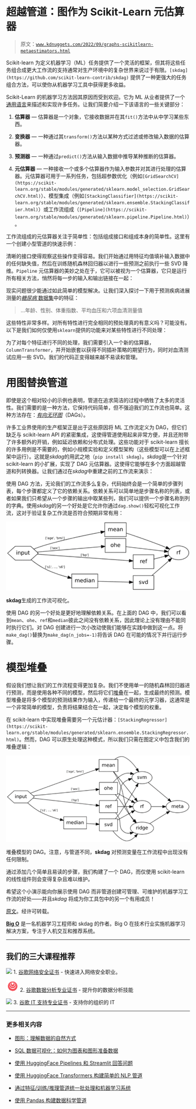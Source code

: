 # 超越管道：图作为 Scikit-Learn 元估算器

> 原文：[`www.kdnuggets.com/2022/09/graphs-scikitlearn-metaestimators.html`](https://www.kdnuggets.com/2022/09/graphs-scikitlearn-metaestimators.html)

Scikit-learn 为定义机器学习（ML）任务提供了一个灵活的框架，但其将这些任务组合成更大工作流的支持通常对生产环境中的复杂世界来说过于有限。`[skdag](https://github.com/scikit-learn-contrib/skdag)` 提供了一种更强大的任务组合方法，可以使你从机器学习工具中获得更多收益。

Scikit-Learn 的机器学习方法因其原因而受到欢迎。它为 ML 从业者提供了一个[通用语言](https://scikit-learn.org/stable/developers/develop.html)来描述和实现许多任务。让我们简要介绍一下该语言的一些关键部分：

1.  **估算器** — 估算器是一个对象，它接收数据并在其`fit()`方法中从中学习某些东西。

1.  **变换器** — 一种通过其`transform()`方法以某种方式过滤或修改输入数据的估算器。

1.  **预测器** — 一种通过`predict()`方法从输入数据中推导某种推断的估算器。

1.  **元估算器** — 一种接收一个或多个估算器作为输入参数并对其进行处理的估算器。元估算器可用于一系列任务，包括超参数优化（例如`[GridSearchCV](https://scikit-learn.org/stable/modules/generated/sklearn.model_selection.GridSearchCV.html)`）、模型集成（例如`[StackingClassifier](https://scikit-learn.org/stable/modules/generated/sklearn.ensemble.StackingClassifier.html)`）或工作流组成（`[Pipeline](https://scikit-learn.org/stable/modules/generated/sklearn.pipeline.Pipeline.html)`）。

工作流组成的元估算器关注于简单性：包括组成接口和组成本身的简单性。这里有一个创建小型管道的快速示例：

清晰的接口使得观察这些操作变得容易。我们开始通过用特征均值填补输入数据中的任何缺失值，然后在训练随机森林回归器以进行一些预测之前执行一些 SVD 降维。`Pipeline` 元估算器的美妙之处在于，它可以被视为一个估算器，它只是运行所有相关方法，悄然将每一步的输入和输出链接在一起：

现实问题很少能通过如此简单的模型解决。让我们深入探讨一下用于预测疾病进展测量的[*糖尿病* 数据集](https://scikit-learn.org/stable/datasets/toy_dataset.html#diabetes-dataset)中的特征：

> …年龄、性别、体重指数、平均血压和六项血清测量值

这些特性非常多样。对所有特性进行完全相同的预处理真的有意义吗？可能没有。以下是我们如何仅使用`sklearn`提供的功能来对某些特性进行不同处理：

为了对每个特征进行不同的处理，我们需要引入一个新的估算器，`ColumnTransformer`，并开始嵌套以获得不同插补策略的期望行为，同时对血清测试应用一些 SVD。我们的代码正变得越来越不易读和管理。

# 用图替换管道

即使是这个相对较小的示例也表明，管道在追求简洁的过程中牺牲了太多的灵活性。我们需要的是一种方法，它保持代码简单，但不强迫我们的工作流也简单。这种方法存在：[*有向无环图*](https://en.wikipedia.org/wiki/Directed_acyclic_graph)（DAGs）。

许多工业界使用的生产框架正是出于这些原因将 ML 工作流定义为 DAG，但它们缺乏与 scikit-learn API 的紧密集成，这使得管道使用起来非常方便，并且还附带了许多额外的开销，例如延迟依赖和分布式处理。这些功能对于 scikit-learn 擅长的许多用例是不需要的，例如小规模实验和定义模型架构（这些模型可以在上述框架中运行）。这就是*skdag*的用武之地（`pip install skdag`）。*skdag*是一个针对 scikit-learn 的小扩展，实现了 DAG 元估算器。这使得它能够在多个方面超越管道和列转换器。让我们通过在*skdag*中重建之前的工作流来演示：

使用 DAG 方法，无论我们的工作流多么复杂，代码始终会是一个简单的步骤列表，每个步骤都定义了它的依赖关系。依赖关系可以简单地是步骤名称的列表，或者如果我们只希望从一个步骤的输出中取某些列，我们可以提供一个步骤名称到列的字典。使用*skdag*的另一个好处是它允许你通过`dag.show()`轻松可视化工作流，这对于验证复杂工作流是否符合预期非常有用：

![作为 Scikit-Learn 元估算器的图](img/a2ea0a33e0d3de6f9aac042020dc307e.png)

**skdag**生成的工作流可视化。

使用 DAG 的另一个好处是更好地理解依赖关系。在上面的 DAG 中，我们可以看到`mean`、`ohe`、`ref`和`median`彼此之间没有依赖关系，因此理论上没有理由不能同时执行它们。对 DAG 创建进行一次小改动使我们能够在实践中做到这一点。将`make_dag()`替换为`make_dag(n_jobs=-1)`将告诉 DAG 在可能的情况下并行运行步骤。

# 模型堆叠

假设我们想让我们的工作流程变得更加复杂。我们不使用单一的随机森林回归器进行预测，而是使用各种不同的模型，然后将它们[堆叠](https://towardsdatascience.com/simple-model-stacking-explained-and-automated-1b54e4357916)在一起，生成最终的预测。模型堆叠是将多个模型的预测结果作为输入，传递给一个最终的元学习器，这通常是一个非常简单的模型，负责将结果结合在一起，决定每个模型的权重。

在 scikit-learn 中实现堆叠需要另一个元估计器：`[StackingRegressor](https://scikit-learn.org/stable/modules/generated/sklearn.ensemble.StackingRegressor.html)`。然而，DAG 可以原生处理这种模式，所以我们只需在图定义中包含我们的堆叠逻辑：

![Graphs as Scikit-Learn Metaestimators](img/45ceeba4bffda243f7bdf80c6136b5aa.png)

堆叠模型的 DAG。注意，与管道不同，**skdag** 对预测变量在工作流程中出现没有任何限制。

通过添加几个简单且易读的步骤，我们构建了一个 DAG，而仅使用 scikit-learn 的线性组件则会变得复杂且难以维护。

希望这个小演示能向你展示使用 DAG 而非管道创建可管理、可维护的机器学习工作流的好处——并且*skdag* 将成为你工具包中的另一个有用成员！

[原文](https://medium.com/@big-o/graphs-as-scikit-learn-metaestimators-d05b3300c102)。经许可转载。

**[Big O](https://medium.com/@big-o)** 是一名机器学习工程师和 skdag 的作者。Big O 在技术行业实施机器学习解决方案，专注于人机交互和推荐系统。

* * *

## 我们的三大课程推荐

![](img/0244c01ba9267c002ef39d4907e0b8fb.png) 1\. [谷歌网络安全证书](https://www.kdnuggets.com/google-cybersecurity) - 快速进入网络安全职业。

![](img/e225c49c3c91745821c8c0368bf04711.png) 2\. [谷歌数据分析专业证书](https://www.kdnuggets.com/google-data-analytics) - 提升你的数据分析技能

![](img/0244c01ba9267c002ef39d4907e0b8fb.png) 3\. [谷歌 IT 支持专业证书](https://www.kdnuggets.com/google-itsupport) - 支持你的组织的 IT

* * *

### 更多相关内容

+   [图形：理解数据的自然方式](https://www.kdnuggets.com/2022/10/manning-graphs-natural-way-understand-data.html)

+   [SQL 数据可视化：如何为图表和图形准备数据](https://www.kdnuggets.com/sql-for-data-visualization-how-to-prepare-data-for-charts-and-graphs)

+   [使用 HuggingFace Pipelines 和 Streamlit 回答问题](https://www.kdnuggets.com/2021/10/simple-question-answering-web-app-hugging-face-pipelines.html)

+   [使用 HuggingFace Transformers 构建简单的 NLP 管道](https://www.kdnuggets.com/2023/02/simple-nlp-pipelines-huggingface-transformers.html)

+   [通过特征/训练/推理管道统一批处理和机器学习系统](https://www.kdnuggets.com/2023/09/hopsworks-unify-batch-ml-systems-feature-training-inference-pipelines)

+   [使用 Pandas 构建数据科学管道](https://www.kdnuggets.com/building-data-science-pipelines-using-pandas)
